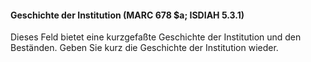 #### Geschichte der Institution (MARC 678 $a; ISDIAH 5.3.1)

Dieses Feld bietet eine kurzgefaßte Geschichte der Institution und den Beständen. Geben Sie kurz die Geschichte der Institution wieder.